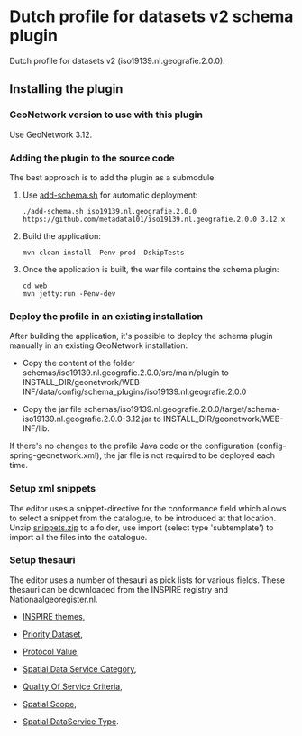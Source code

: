# Dutch profile for datasets v2 schema plugin

Dutch profile for datasets v2 (iso19139.nl.geografie.2.0.0).

## Installing the plugin

### GeoNetwork version to use with this plugin

Use GeoNetwork 3.12.

### Adding the plugin to the source code


The best approach is to add the plugin as a submodule:

1. Use [add-schema.sh](https://github.com/geonetwork/core-geonetwork/blob/3.12.x/add-schema.sh) for automatic deployment:

   ```
   ./add-schema.sh iso19139.nl.geografie.2.0.0 https://github.com/metadata101/iso19139.nl.geografie.2.0.0 3.12.x
   ```

2. Build the application:

   ```
   mvn clean install -Penv-prod -DskipTests
   ```

3. Once the application is built, the war file contains the schema plugin:

   ```
   cd web
   mvn jetty:run -Penv-dev
   ```

### Deploy the profile in an existing installation

After building the application, it's possible to deploy the schema plugin manually in an existing GeoNetwork installation:

- Copy the content of the folder schemas/iso19139.nl.geografie.2.0.0/src/main/plugin to INSTALL_DIR/geonetwork/WEB-INF/data/config/schema_plugins/iso19139.nl.geografie.2.0.0

- Copy the jar file schemas/iso19139.nl.geografie.2.0.0/target/schema-iso19139.nl.geografie.2.0.0-3.12.jar to INSTALL_DIR/geonetwork/WEB-INF/lib.

If there's no changes to the profile Java code or the configuration (config-spring-geonetwork.xml), the jar file is not required to be deployed each time.

### Setup xml snippets

The editor uses a snippet-directive for the conformance field which allows to select a snippet from the catalogue, to be introduced at that location.
Unzip [snippets.zip](https://github.com/metadata101/iso19139.nl.geografie.2.0.0/raw/3.12.x/snippets.zip) to a folder, use import (select type 'subtemplate') to import all the files into the catalogue.

### Setup thesauri

The editor uses a number of thesauri as pick lists for various fields. These thesauri can be downloaded from the INSPIRE registry and Nationaalgeoregister.nl.

  - [INSPIRE themes](http://inspire.ec.europa.eu/theme),

  - [Priority Dataset](http://inspire.ec.europa.eu/metadata-codelist/PriorityDataset),

  - [Protocol Value](http://inspire.ec.europa.eu/metadata-codelist/ProtocolValue),

  - [Spatial Data Service Category](https://inspire.ec.europa.eu/metadata-codelist/SpatialDataServiceCategory),

  - [Quality Of Service Criteria](http://inspire.ec.europa.eu/metadata-codelist/QualityOfServiceCriteria),

  - [Spatial Scope](http://inspire.ec.europa.eu/metadata-codelist/SpatialScope),

  - [Spatial DataService Type](https://inspire.ec.europa.eu/metadata-codelist/SpatialDataServiceType).
